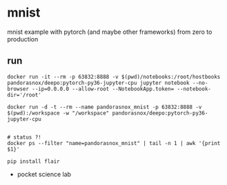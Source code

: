 # mnist
mnist example with pytorch (and maybe other frameworks) from zero to production

## run

```
docker run -it --rm -p 63832:8888 -v $(pwd)/notebooks:/root/hostbooks pandorasnox/deepo:pytorch-py36-jupyter-cpu jupyter notebook --no-browser --ip=0.0.0.0 --allow-root --NotebookApp.token= --notebook-dir='/root'

docker run -d -t --rm --name pandorasnox_mnist -p 63832:8888 -v $(pwd):/workspace -w "/workspace" pandorasnox/deepo:pytorch-py36-jupyter-cpu


# status ?!
docker ps --filter "name=pandorasnox_mnist" | tail -n 1 | awk '{print $1}'

```

`pip install flair`

- pocket science lab
